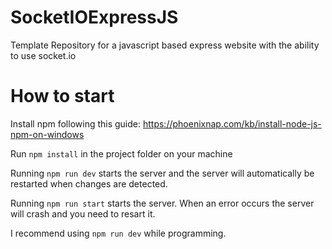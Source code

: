# SocketIOExpressJS
Template Repository for a javascript based express website with the ability to use socket.io


# How to start
Install npm following this guide: https://phoenixnap.com/kb/install-node-js-npm-on-windows

Run `npm install` in the project folder on your machine

Running `npm run dev` starts the server and the server will automatically be restarted when changes are detected.

Running `npm run start` starts the server. When an error occurs the server will crash and you need to resart it. 

I recommend using `npm run dev` while programming.